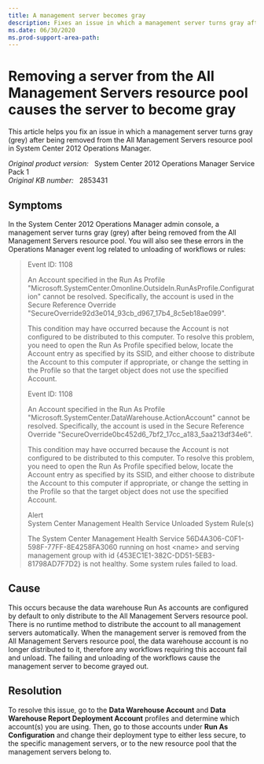 ```yaml
---
title: A management server becomes gray
description: Fixes an issue in which a management server turns gray after being removed from the All Management Servers resource pool in System Center 2012 Operations Manager.
ms.date: 06/30/2020
ms.prod-support-area-path: 
---
```

# Removing a server from the All Management Servers resource pool causes the server to become gray

This article helps you fix an issue in which a management server turns gray (grey) after being removed from the All Management Servers resource pool in System Center 2012 Operations Manager.

_Original product version:_ &nbsp; System Center 2012 Operations Manager Service Pack 1  
_Original KB number:_ &nbsp; 2853431

## Symptoms

In the System Center 2012 Operations Manager admin console, a management server turns gray (grey) after being removed from the All Management Servers resource pool. You will also see these errors in the Operations Manager event log related to unloading of workflows or rules:

> Event ID: 1108
>
> An Account specified in the Run As Profile  
> "Microsoft.SystemCenter.Omonline.OutsideIn.RunAsProfile.Configuration" cannot be resolved. Specifically, the account is used in the Secure Reference Override "SecureOverride92d3e014_93cb_d967_17b4_8c5eb18ae099".
>
> This condition may have occurred because the Account is not configured to be distributed to this computer. To resolve this problem, you need to open the Run As Profile specified below, locate the Account entry as specified by its SSID, and either choose to distribute the Account to this computer if appropriate, or change the setting in the Profile so that the target object does not use the specified Account.
>
> Event ID: 1108
>
> An Account specified in the Run As Profile "Microsoft.SystemCenter.DataWarehouse.ActionAccount" cannot be resolved. Specifically, the account is used in the Secure Reference Override "SecureOverride0bc452d6_7bf2_17cc_a183_5aa213df34e6".
>
>This condition may have occurred because the Account is not configured to be distributed to this computer. To resolve this problem, you need to open the Run As Profile specified below, locate the Account entry as specified by its SSID, and either choose to distribute the Account to this computer if appropriate, or change the setting in the Profile so that the target object does not use the specified Account.
>
>
> Alert  
> System Center Management Health Service Unloaded System Rule(s)
>
> The System Center Management Health Service 56D4A306-C0F1-598F-77FF-8E4258FA3060 running on host \<name> and serving management group with id {453EC1E1-382C-DD51-5EB3-81798AD7F7D2} is not healthy. Some system rules failed to load.

## Cause

This occurs because the data warehouse Run As accounts are configured by default to only distribute to the All Management Servers resource pool. There is no runtime method to distribute the account to all management servers automatically. When the management server is removed from the All Management Servers resource pool, the data warehouse account is no longer distributed to it, therefore any workflows requiring this account fail and unload. The failing and unloading of the workflows cause the management server to become grayed out.

## Resolution

To resolve this issue, go to the **Data Warehouse Account** and **Data Warehouse Report Deployment Account** profiles and determine which account(s) you are using. Then, go to those accounts under **Run As Configuration** and change their deployment type to either less secure, to the specific management servers, or to the new resource pool that the management servers belong to.
